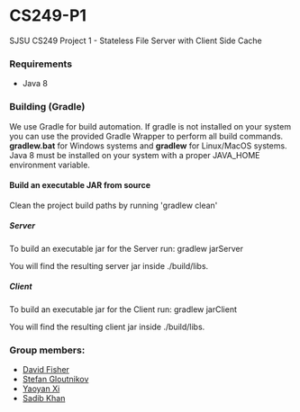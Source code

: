 # CS249-P1
 SJSU CS249 Project 1 - Stateless File Server with Client Side Cache 
 
### Requirements

- Java 8

### Building (Gradle)

We use Gradle for build automation. If gradle is not installed on your system you can use the provided Gradle Wrapper to perform all build commands. **gradlew.bat** for Windows systems and **gradlew** for Linux/MacOS systems. Java 8 must be installed on your system with a proper JAVA_HOME environment variable.

#### Build an executable JAR from source

Clean the project build paths by running 'gradlew clean'

##### Server

To build an executable jar for the Server run: gradlew jarServer

You will find the resulting server jar inside ./build/libs.

##### Client 

To build an executable jar for the Client run: gradlew jarClient

You will find the resulting client jar inside ./build/libs.


### Group members:

- [David Fisher](https://github.com/fisherdavidedward)
- [Stefan Gloutnikov](https://github.com/sgloutnikov)
- [Yaoyan Xi](https://github.com/xiyaoyan)
- [Sadib Khan](https://github.com/sadib100)
